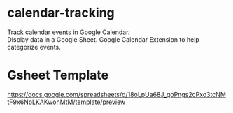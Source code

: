 # calendar-tracking
Track calendar events in Google Calendar. <br>
Display data in a Google Sheet.
Google Calendar Extension to help categorize events. 

# Gsheet Template
https://docs.google.com/spreadsheets/d/18oLpUa68J_goPngs2cPxo3tcNMtF9x6NoLKAKwohMtM/template/preview
